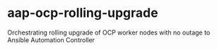 # aap-ocp-rolling-upgrade
Orchestrating rolling upgrade of OCP worker nodes with no outage to Ansible Automation Controller
